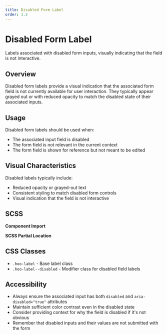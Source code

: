 ```yaml
---
title: Disabled Form Label
order: 1.2
---
```


# Disabled Form Label

Labels associated with disabled form inputs, visually indicating that the field is not interactive.

## Overview

Disabled form labels provide a visual indication that the associated form field is not currently available for user interaction. They typically appear grayed out or with reduced opacity to match the disabled state of their associated inputs.

## Usage

Disabled form labels should be used when:
* The associated input field is disabled
* The form field is not relevant in the current context
* The form field is shown for reference but not meant to be edited

## Visual Characteristics

Disabled labels typically include:
* Reduced opacity or grayed-out text
* Consistent styling to match disabled form controls
* Visual indication that the field is not interactive

## SCSS

**Component Import**

**SCSS Partial Location**

## CSS Classes

* `.hoo-label` - Base label class
* `.hoo-label--disabled` - Modifier class for disabled field labels

## Accessibility

* Always ensure the associated input has both `disabled` and `aria-disabled="true"` attributes
* Maintain sufficient color contrast even in the disabled state
* Consider providing context for why the field is disabled if it's not obvious
* Remember that disabled inputs and their values are not submitted with the form
